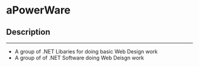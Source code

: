 # aPowerWare



## Description 
------------------------------
* A group of .NET Libaries for doing basic Web Design work 
* A group of of .NET Software doing Web Deisgn work 
